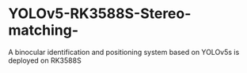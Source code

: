 # YOLOv5-RK3588S-Stereo-matching-
A binocular identification and positioning system based on YOLOv5s is deployed on RK3588S
